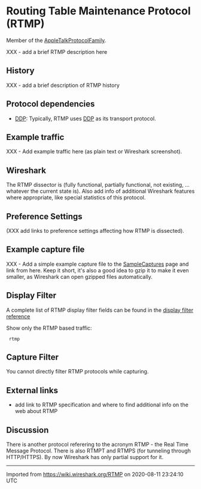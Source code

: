 # Routing Table Maintenance Protocol (RTMP)

Member of the [AppleTalkProtocolFamily](/AppleTalkProtocolFamily).

XXX - add a brief RTMP description here

## History

XXX - add a brief description of RTMP history

## Protocol dependencies

  - [DDP](/DDP): Typically, RTMP uses [DDP](/DDP) as its transport protocol.

## Example traffic

XXX - Add example traffic here (as plain text or Wireshark screenshot).

## Wireshark

The RTMP dissector is (fully functional, partially functional, not existing, ... whatever the current state is). Also add info of additional Wireshark features where appropriate, like special statistics of this protocol.

## Preference Settings

(XXX add links to preference settings affecting how RTMP is dissected).

## Example capture file

XXX - Add a simple example capture file to the [SampleCaptures](/SampleCaptures) page and link from here. Keep it short, it's also a good idea to gzip it to make it even smaller, as Wireshark can open gzipped files automatically.

## Display Filter

A complete list of RTMP display filter fields can be found in the [display filter reference](http://www.wireshark.org/docs/dfref/r/rtmp.html)

Show only the RTMP based traffic:

``` 
 rtmp 
```

## Capture Filter

You cannot directly filter RTMP protocols while capturing.

## External links

  - add link to RTMP specification and where to find additional info on the web about RTMP

## Discussion

There is another protocol referering to the acronym RTMP - the Real Time Message Protocol. There is also RTMPT and RTMPS (for tunneling through HTTP/HTTPS). By now Wireshark has only partial support for it.

---

Imported from https://wiki.wireshark.org/RTMP on 2020-08-11 23:24:10 UTC
